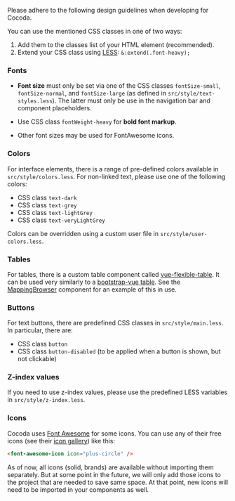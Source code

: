 Please adhere to the following design guidelines when developing for Cocoda.

You can use the mentioned CSS classes in one of two ways:

1. Add them to the classes list of your HTML element (recommended).
2. Extend your CSS class using [LESS](http://lesscss.org): `&:extend(.font-heavy);`

### Fonts

* **Font size** must only be set via one of the CSS classes `fontSize-small`, `fontSize-normal`, and `fontSize-large` (as defined in `src/style/text-styles.less`). The latter must only be use in the navigation bar and component placeholders.

* Use CSS class `fontWeight-heavy` for **bold font markup**.

* Other font sizes may be used for FontAwesome icons.

### Colors

For interface elements, there is a range of pre-defined colors available in `src/style/colors.less`. For non-linked text, please use one of the following colors:

* CSS class `text-dark`
* CSS class `text-grey`
* CSS class `text-lightGrey`
* CSS class `text-veryLightGrey`

Colors can be overridden using a custom user file in `src/style/user-colors.less`.

### Tables

For tables, there is a custom table component called [vue-flexible-table](https://github.com/stefandesu/vue-flexible-table). It can be used very similarly to a [bootstrap-vue table](https://bootstrap-vue.js.org/docs/components/table). See the [MappingBrowser](#mappingbrowser) component for an example of this in use.

### Buttons

For text buttons, there are predefined CSS classes in `src/style/main.less`. In particular, there are:

* CSS class `button`
* CSS class `button-disabled` (to be applied when a button is shown, but not clickable)

### Z-index values

If you need to use z-index values, please use the predefined LESS variables in `src/style/z-index.less`.

### Icons
Cocoda uses [Font Awesome](https://fontawesome.com/) for some icons. You can use any of their free icons (see their [icon gallery](https://fontawesome.com/icons?d=gallery&s=brands,solid&m=free)) like this:

```html
<font-awesome-icon icon="plus-circle" />
```

As of now, all icons (solid, brands) are available without importing them separately. But at some point in the future, we will only add those icons to the project that are needed to save same space. At that point, new icons will need to be imported in your components as well.

